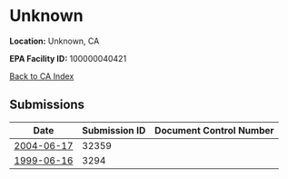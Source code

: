 # Unknown

**Location:** Unknown, CA

**EPA Facility ID:** 100000040421

[Back to CA Index](../../index.md)

## Submissions

| Date | Submission ID | Document Control Number |
|------|--------------|-------------------------|
| [2004-06-17](submissions/32359.md) | 32359 |  |
| [1999-06-16](submissions/3294.md) | 3294 |  |
